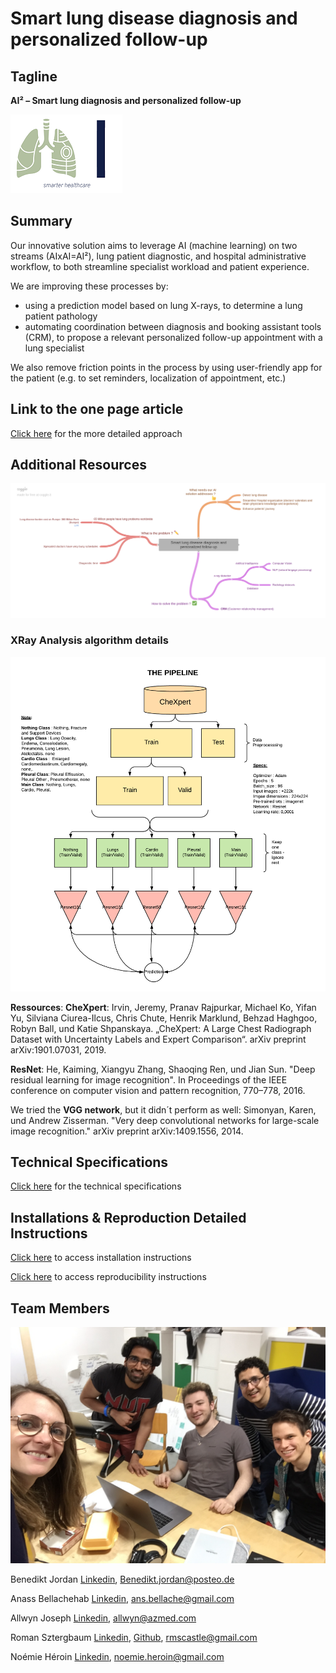 # Smart lung disease diagnosis and personalized follow-up

## Tagline

**AI² – Smart lung diagnosis and personalized follow-up**

![logo](assets/Logo.png)

## Summary

Our innovative solution aims to leverage AI (machine learning) on two streams (AIxAI=AI²), lung patient diagnostic, and hospital administrative workflow, to both streamline specialist workload and patient experience.

We are improving these processes by:
- using a prediction model based on lung X-rays, to determine a lung patient pathology
- automating coordination between diagnosis and booking assistant tools (CRM), to propose a relevant personalized follow-up appointment with a lung specialist

We also remove friction points in the process by using user-friendly app for the patient (e.g. to set reminders, localization of appointment, etc.)

## Link to the one page article

[Click here](one_page_article.md) for the more detailed approach

## Additional Resources

![text](assets/Smart_lung_disease_diagnosis_and_personalized_follow-up.png)

### XRay Analysis algorithm details

![algorithm](assets/algorithm_diagram.png)

**Ressources**:
**CheXpert**: Irvin, Jeremy, Pranav Rajpurkar, Michael Ko, Yifan Yu, Silviana Ciurea-Ilcus, Chris Chute, Henrik Marklund, Behzad Haghgoo, Robyn Ball, und Katie Shpanskaya. „CheXpert: A Large Chest Radiograph Dataset with Uncertainty Labels and Expert Comparison“. arXiv preprint arXiv:1901.07031, 2019.

**ResNet**: He, Kaiming, Xiangyu Zhang, Shaoqing Ren, und Jian Sun. "Deep residual learning for image recognition". In Proceedings of the IEEE   conference on computer vision and pattern recognition, 770–778, 2016.

We tried the **VGG network**, but it didn´t perform as well: Simonyan, Karen, und Andrew Zisserman. "Very deep convolutional networks for large-scale image recognition." 
arXiv preprint arXiv:1409.1556, 2014.

## Technical Specifications

[Click here](technical_specifications.md) for the technical specifications

## Installations & Reproduction Detailed Instructions

[Click here](INSTALLATION.md) to access installation instructions

[Click here](REPRODUCIBILITY.md) to access reproducibility instructions

## Team Members

![Team](assets/AI_Hackathon_dream_team.JPG)

Benedikt Jordan [Linkedin](https://www.linkedin.com/in/benedikt-jordan-9b068b9a/), Benedikt.jordan@posteo.de

Anass Bellachehab [Linkedin](https://www.linkedin.com/in/anass-bellachehab-a89baa8a/), ans.bellache@gmail.com

Allwyn Joseph [Linkedin](https://www.linkedin.com/in/allwyn-joseph/), allwyn@azmed.com

Roman Sztergbaum [Linkedin](https://www.linkedin.com/in/roman-sztergbaum), [Github](https://github.com/Milerius), rmscastle@gmail.com

Noémie Héroin [Linkedin](https://www.linkedin.com/in/noemie-heroin), noemie.heroin@gmail.com
